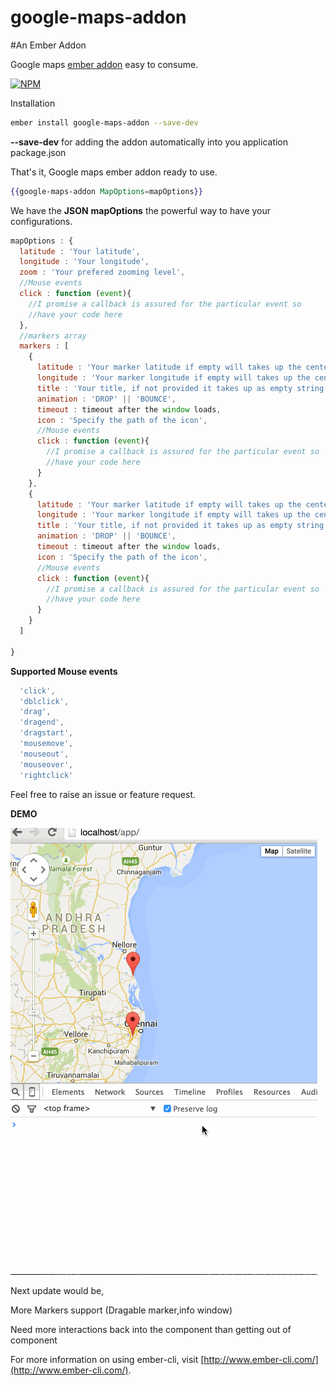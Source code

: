 # google-maps-addon

#An Ember Addon

Google maps [ember addon](http://www.emberaddons.com/) easy to consume.

[![NPM](https://nodei.co/npm/google-maps-addon.png)](https://nodei.co/npm/google-maps-addon/)

Installation

```bash
ember install google-maps-addon --save-dev
```

**--save-dev** for adding the addon automatically into you application package.json

That's it, Google maps ember addon ready to use.

```hbs
{{google-maps-addon MapOptions=mapOptions}}
```

We have the **JSON** **mapOptions** the powerful way to have your configurations.


```js
mapOptions : {
  latitude : 'Your latitude',
  longitude : 'Your longitude',
  zoom : 'Your prefered zooming level',
  //Mouse events
  click : function (event){
    //I promise a callback is assured for the particular event so
    //have your code here
  },
  //markers array
  markers : [
    {
      latitude : 'Your marker latitude if empty will takes up the center latitude',
      longitude : 'Your marker longitude if empty will takes up the center longitude',
      title : 'Your title, if not provided it takes up as empty string',
      animation : 'DROP' || 'BOUNCE',
      timeout : timeout after the window loads,
      icon : 'Specify the path of the icon',
      //Mouse events
      click : function (event){
        //I promise a callback is assured for the particular event so
        //have your code here
      }
    },
    {
      latitude : 'Your marker latitude if empty will takes up the center latitude',
      longitude : 'Your marker longitude if empty will takes up the center longitude',
      title : 'Your title, if not provided it takes up as empty string',
      animation : 'DROP' || 'BOUNCE',
      timeout : timeout after the window loads,
      icon : 'Specify the path of the icon',
      //Mouse events
      click : function (event){
        //I promise a callback is assured for the particular event so
        //have your code here
      }
    }
  ]

}
```

**Supported Mouse events**

```js
  'click',
  'dblclick',
  'drag',
  'dragend',
  'dragstart',
  'mousemove',
  'mouseout',
  'mouseover',
  'rightclick'
```
Feel free to raise an issue or feature request.

**DEMO**

![google-maps-addon](https://raw.githubusercontent.com/SamvelRaja/google-maps-addon/master/demo/google-maps-addon.gif)

Next update would be,

More Markers support (Dragable marker,info window)

Need more interactions back into the component than getting out of component

For more information on using ember-cli, visit [http://www.ember-cli.com/](http://www.ember-cli.com/).
